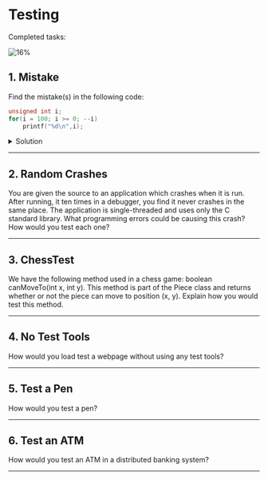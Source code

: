 # Testing

Completed tasks:

![16%](https://progress-bar.xyz/16)

## 1. Mistake

Find the mistake(s) in the following code:

```c
unsigned int i;
for(i = 100; i >= 0; --i)
    printf("%d\n",i);
```

<details>
<summary>Solution</summary>

it will never stop. Unsigned int always `>= 0`. Also in formatted printing we should use `%u` instead of `%d`, because
values after 2^31 will be interpreted as negative, in case of overflow.

```c
unsigned int i;
for(i = 100; i >= 0; --i)
    printf("%u\n",i);

printf("0"); // zero is out of for loop
```

</details>

<hr/>

## 2. Random Crashes

You are given the source to an application which crashes when it is run. After running, it ten times in a debugger, you
find it never crashes in the same place. The application is single-threaded and uses only the C standard library. What
programming errors could be causing this crash? How would you test each one?

<hr/>

## 3. ChessTest

We have the following method used in a chess game: boolean canMoveTo(int x, int y). This method is part of the Piece
class and returns whether or not the piece can move to position (x, y). Explain how you would test this method.

<hr/>

## 4. No Test Tools

How would you load test a webpage without using any test tools?

<hr/>

## 5. Test a Pen

How would you test a pen?

<hr/>

## 6. Test an ATM

How would you test an ATM in a distributed banking system?

<hr/>
